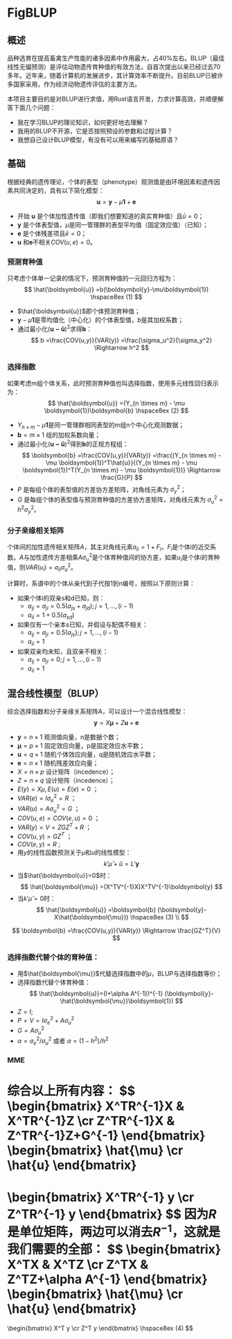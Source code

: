 # FigBLUP
## 概述
品种选育在提高畜禽生产性能的诸多因素中作用最大，占40%左右。BLUP（最佳线性无偏预测）是评估动物遗传育种值的有效方法，自首次提出以来已经过去70多年。近年来，随着计算机的发展进步，其计算效率不断提升。目前BLUP已被许多国家采用，作为经济动物遗传评估的主要方法。

本项目主要目的是对BLUP进行求值，用Rust语言开发，力求计算高效，并顺便解答下面几个问题：
- 我在学习BLUP的理论知识，如何更好地去理解？
- 我用的BLUP不开源，它是否按照预设的参数和过程计算？
- 我想自己设计BLUP模型，有没有可以用来编写的基础原语？

## 基础
根据经典的遗传理论，个体的表型（phenotype）观测值是由环境因素和遗传因素共同决定的，具有以下简化模型：
$$\boldsymbol{u}=\boldsymbol{y} - \mu\boldsymbol{1} + \boldsymbol{e}$$
- 开始 $\boldsymbol{u}$ 是个体加性遗传值（即我们想要知道的真实育种值）且$\bar{u}=0$；
- $\boldsymbol{y}$ 是个体表型值，$\mu$是同一管理群的表型平均值（固定效应值）（已知）；
- $\boldsymbol{e}$ 是个体残差项且$\bar{e}=0$；
- $\boldsymbol{u}$ 和$\boldsymbol{e}$不相关$COV(u,e)=0$。

### 预测育种值
只考虑个体单一记录的情况下，预测育种值的一元回归方程为：
$$
\hat{\boldsymbol{u}}
=b(\boldsymbol{y}-\mu\boldsymbol{1})    \hspace8ex (1)
$$
- $\hat{\boldsymbol{u}}$即个体预测育种值；
- $\boldsymbol{y}-\mu\boldsymbol{1}$是零均值化（中心化）的个体表型值，$b$是其加权系数；
- 通过最小化$(\boldsymbol{u-\hat{u}})^2$求得$\boldsymbol{b}$：
$$
b
=\frac{COV(u,y)}{VAR(y)}  
=\frac{\sigma_u^2}{\sigma_y^2}
\Rightarrow h^2
$$

### 选择指数
如果考虑m组个体关系，此时预测育种值也叫选择指数，使用多元线性回归表示为：
$$
\hat{\boldsymbol{u}} 
=(Y_{n \times m} - \mu \boldsymbol{1})\boldsymbol{b}    \hspace8ex (2)
$$
- $Y_{n \times m} - \mu \boldsymbol{1}$是同一管理群相同表型的m组n个中心化观测数据；
- $\boldsymbol{b}=m \times 1$ 组的加权系数向量；
- 通过最小化$(\boldsymbol{u-\hat{u}})^2$得到$\boldsymbol{b}$的正规方程组：
$$
\boldsymbol{b}
=\frac{COV(u,y)}{VAR(y)} 
=\frac{(Y_{n \times m} - \mu \boldsymbol{1})^T\hat{u}}{(Y_{n \times m} - \mu \boldsymbol{1})^T(Y_{n \times m} - \mu \boldsymbol{1})}
\Rightarrow  \frac{G}{P}
$$
- $P$ 是每组个体的表型值的方差协方差矩阵，对角线元素为 $\sigma_y^2$；
- $G$ 是每组个体的表型值与预测育种值的方差协方差矩阵，对角线元素为 $\sigma_u^2=h^2\sigma_y^2$。


### 分子亲缘相关矩阵
个体间的加性遗传相关矩阵$A$，其主对角线元素$a_{ii}=1+F_i$，$F_i$是个体i的近交系数。$A$与加性遗传方差相乘$A\sigma_u^2$是个体育种值间的协方差，如果$u_i$是个体i的育种值，则$VAR(u_i)=a_{ii}\sigma_u^2$。

计算时，系谱中的个体从亲代到子代按1到n编号，按照以下原则计算：
- 如果个体i的双亲s和d已知，则：
    - $a_{ij}=a_{ji}=0.5(a_{js}+a_{jd});j=1,...,(i-1)$
    - $a_{ii}=1+0.5(a_{sd})$
- 如果仅有一个亲本s已知，并假设与配偶不相关：
    - $a_{ij}=a_{ji}=0.5(a_{js});j=1,...,(i-1)$
    - $a_{ii}=1$
- 如果双亲均未知，且双亲不相关：
    - $a_{ij}=a_{ji}=0;j=1,...,(i-1)$
    - $a_{ii}=1$


## 混合线性模型（BLUP）
综合选择指数和分子亲缘关系矩阵A，可以设计一个混合线性模型：
$$
\boldsymbol{y}=X\boldsymbol{\mu}+Z\boldsymbol{u}+\boldsymbol{e}
$$
- $\boldsymbol{y}=n \times 1$ 观测值向量，n是数据个数；
- $\boldsymbol{\mu}=p \times 1$ 固定效应向量，p是固定效应水平数；
- $\boldsymbol{u}=q \times 1$ 随机个体效应向量，q是随机效应水平数；
- $\boldsymbol{e}=n \times 1$ 随机残差效应向量；
- $X=n \times p$ 设计矩阵（incedence）；
- $Z=n \times q$ 设计矩阵（incedence）；
- $E(y)=X\mu,E(u)=E(e)=0$ ；
- $VAR(e)=I\sigma_e^2=R$ ；
- $VAR(u)=A\sigma_u^2=G$ ；
- $COV(u,e)=COV(e,u)=0$ ；
- $VAR(y)=V=ZGZ^T+R$ ；
- $COV(u,y)=GZ^T$ ；
- $COV(e,y)=R$ ;
- 用$y$的线性函数预测关于$\mu$和$u$的线性模型：
$$
k'\hat{\mu}+\hat{u}
=L'\boldsymbol{y}
$$
- 当$\hat{\boldsymbol{u}}=0$时：
$$
\hat{\boldsymbol{\mu}}
=(X^TV^{-1}X)X^TV^{-1}\boldsymbol{y}
$$
- 当$k'\hat{\mu}=0$时：
$$
\hat{\boldsymbol{u}}
=\boldsymbol{b} (\boldsymbol{y}-X\hat{\boldsymbol{\mu}})     \hspace8ex (3)
\\
$$

$$
\boldsymbol{b}
=\frac{COV(u,y)}{VAR(y)}
\Rightarrow  \frac{GZ^T}{V}
$$

### 选择指数代替个体的育种值：
- 用$\hat{\boldsymbol{\mu}}$代替选择指数中的$\mu$，BLUP与选择指数等价；
- 选择指数代替个体育种值：
$$
\hat{\boldsymbol{u}}=(I+\alpha A^{-1})^{-1} (\boldsymbol{y}-\hat{\boldsymbol{\mu}}\boldsymbol{1})
$$
- $Z=I;$
- $P=V=I \sigma_e^2 + A \sigma_u^2$
- $G=A \sigma_u^2$
- $\alpha=\sigma_e^2 / \sigma_u^2$ 或者 $\alpha=(1-h^2) / h^2$

### MME
综合以上所有内容：
$$
\begin{bmatrix}
X^TR^{-1}X & X^TR^{-1}Z \cr
Z^TR^{-1}X & Z^TR^{-1}Z+G^{-1}
\end{bmatrix}
\begin{bmatrix}
\hat{\mu} \cr
\hat{u}
\end{bmatrix}
=
\begin{bmatrix}
X^TR^{-1} y \cr
Z^TR^{-1} y
\end{bmatrix}
$$
因为$R$是单位矩阵，两边可以消去$R^{-1}$，这就是我们需要的全部：
$$
\begin{bmatrix}
X^TX & X^TZ \cr
Z^TX & Z^TZ+\alpha A^{-1}
\end{bmatrix}
\begin{bmatrix}
\hat{\mu} \cr
\hat{u}
\end{bmatrix}
=
\begin{bmatrix}
X^T y \cr
Z^T y
\end{bmatrix}
\hspace8ex (4)
$$
